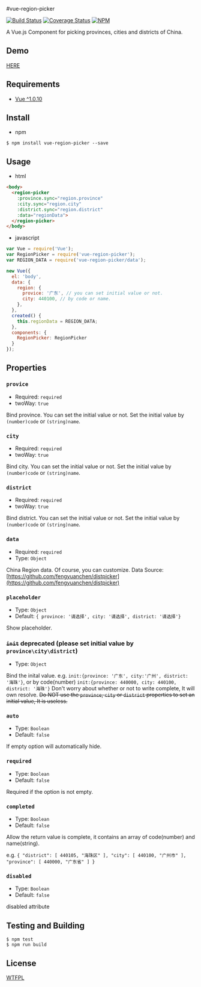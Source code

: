 
#vue-region-picker

[![Build Status](https://travis-ci.org/QingWei-Li/vue-region-picker.svg)](https://travis-ci.org/QingWei-Li/vue-region-picker)
[![Coverage Status](https://coveralls.io/repos/QingWei-Li/vue-region-picker/badge.svg?branch=master&service=github)](https://coveralls.io/github/QingWei-Li/vue-region-picker?branch=master)
[![NPM](https://nodei.co/npm/vue-region-picker.png)](https://nodei.co/npm/vue-region-picker/)

A Vue.js Component for picking provinces, cities and districts of China.

## Demo
[HERE](http://qingwei-li.github.io/vue-region-picker/demo.html)

## Requirements
- [Vue ^1.0.10](https://github.com/vuejs/vue)

## Install
- npm

```shell
$ npm install vue-region-picker --save
```

## Usage

- html

```html
<body>
  <region-picker
    :province.sync="region.province"
    :city.sync="region.city"
    :district.sync="region.district"
    :data="regionData">
  </region-picker>
</body>
```

- javascript

```javascript
var Vue = require('Vue');
var RegionPicker = require('vue-region-picker');
var REGION_DATA = require('vue-region-picker/data');

new Vue({
  el: 'body',
  data: {
    region: {
      provice: '广东', // you can set initial value or not.
      city: 440100, // by code or name.
    },
  },
  created() {
    this.regionData = REGION_DATA;
  },
  components: {
    RegionPicker: RegionPicker
  }
});
```


## Properties
### `provice`
- Required: `required`
- twoWay: `true`

Bind province. You can set the initial value or not. Set the initial value by `(number)code` or `(string)name`.

### `city`
- Required: `required`
- twoWay: `true`

Bind city. You can set the initial value or not. Set the initial value by `(number)code` or `(string)name`.

### `district`
- Required: `required`
- twoWay: `true`

Bind district. You can set the initial value or not. Set the initial value by `(number)code` or `(string)name`.

### `data`
- Required: `required`
- Type: `Object`

China Region data. Of course, you can customize.
Data Source: [https://github.com/fengyuanchen/distpicker](https://github.com/fengyuanchen/distpicker)

### `placeholder`
- Type: `Object`
- Default: `{ province: '请选择', city: '请选择', district: '请选择'}`

Show placeholder.

### ~~`init`~~ **deprecated** (please set initial value by `province\city\district`)
- Type: `Object`

Bind the inital value. e.g. `init:{province: '广东', city:'广州', district: '海珠'}`, or by code(number) `init:{province: 440000, city: 440100, district: '海珠'}`
 Don't worry about whether or not to write complete, It will own resolve. ~~Do NOT
 use the `province`, `city` or `district` properties to set an initial value, It is useless.~~

### `auto`
- Type: `Boolean`
- Default: `false`

If empty option will automatically hide.

### `required`
- Type: `Boolean`
- Default: `false`

Required if the option is not empty.

### `completed`
- Type: `Boolean`
- Default: `false`

Allow the return value is complete, it contains an array of code(number) and name(string).

e.g. `{ "district": [ 440105, "海珠区" ], "city": [ 440100, "广州市" ], "province": [ 440000, "广东省" ] }`

### `disabled`
- Type: `Boolean`
- Default: `false`

disabled attribute

## Testing and Building

```shell
$ npm test
$ npm run build
```

## License
[WTFPL](https://github.com/QingWei-Li/vue-region-picker/blob/master/LICENSE)
